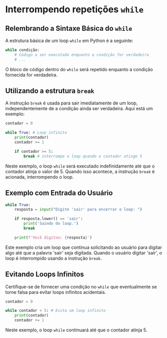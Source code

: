 # Interrompendo repetições `while`

## Relembrando a Sintaxe Básica do `while`

A estrutura básica de um loop `while` em Python é a seguinte:

```py
while condição:
    # Código a ser executado enquanto a condição for verdadeira
    # ...
```

O bloco de código dentro do `while` será repetido enquanto a condição fornecida for verdadeira.

## Utilizando a estrutura `break`

A instrução `break` é usada para sair imediatamente de um loop, independentemente de a condição ainda ser verdadeira. Aqui está um exemplo:

```py
contador = 0

while True: # Loop infinito
    print(contador)
    contador += 1

    if contador >= 5:
        break # interrompe o loop quando o contador atinge 5 
```

Neste exemplo, o loop `while` será executado indefinidamente até que o contador atinja o valor de 5. Quando isso acontece, a instrução `break` é acionada, interrompendo o loop.

## Exemplo com Entrada do Usuário

```py
while True:
    resposta = input("Digite 'sair' para encerrar o loop: ")

    if resposta.lower() == 'sair':
        print('Saindo do loop.')
        break

    print(f'Você digitou: {resposta}')
```

Este exemplo cria um loop que continua solicitando ao usuário para digitar algo até que a palavra 'sair' seja digitada. Quando o usuário digitar 'sair', o loop é interrompido usando a instrução `break`.

## Evitando Loops Infinitos

Certifique-se de fornecer uma condição no `while` que eventualmente se torne falsa para evitar loops infinitos acidentais.

```py
contador = 0

while contador < 5: # Evita um loop infinito
    print(contador)
    contador += 1
```

Neste exemplo, o loop `while` continuará até que o contador atinja 5.
